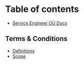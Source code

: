 # Table of contents

* [Service Engineer OÜ Docs](README.md)

## Terms & Conditions

* [Definitions](terms-and-conditions/definitions.md)
* [Scope](terms-and-conditions/scope.md)

